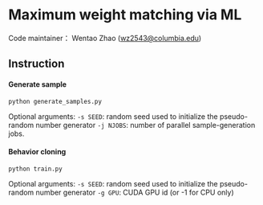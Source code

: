 #  Maximum weight matching via ML

Code maintainer： Wentao Zhao (wz2543@columbia.edu)

## Instruction
#### Generate sample
`python generate_samples.py`

Optional arguments:
`-s SEED`: random seed used to initialize the pseudo-random number generator
`-j NJOBS`: number of parallel sample-generation jobs.

#### Behavior cloning
`python train.py`

Optional arguments:
`-s SEED`: random seed used to initialize the pseudo-random number generator
`-g GPU`: CUDA GPU id (or -1 for CPU only)
